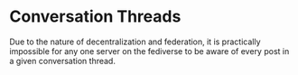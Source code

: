 # Conversation Threads

Due to the nature of decentralization and federation, it is practically impossible for any one server on the fediverse to be aware of every post in a given conversation thread.


